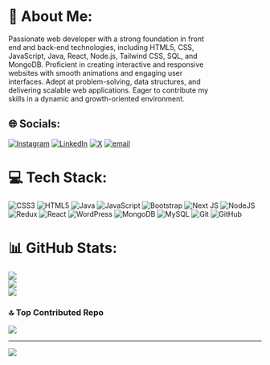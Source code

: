 # 💫 About Me:
 Passionate web developer with a strong foundation in front<br>end and back-end technologies, including HTML5, CSS,<br> JavaScript, Java, React, Node.js, Tailwind CSS, SQL, and<br> MongoDB. Proficient in creating interactive and responsive<br> websites with smooth animations and engaging user<br> interfaces. Adept at problem-solving, data structures, and<br> delivering scalable web applications. Eager to contribute my<br> skills in a dynamic and growth-oriented environment.


## 🌐 Socials:
[![Instagram](https://img.shields.io/badge/Instagram-%23E4405F.svg?logo=Instagram&logoColor=white)](https://instagram.com/shakirsiddiqui_123) [![LinkedIn](https://img.shields.io/badge/LinkedIn-%230077B5.svg?logo=linkedin&logoColor=white)](https://linkedin.com/in/md-shakir258) [![X](https://img.shields.io/badge/X-black.svg?logo=X&logoColor=white)](https://x.com/shakir258) [![email](https://img.shields.io/badge/Email-D14836?logo=gmail&logoColor=white)](mailto:shakirofficial258@gmail.com) 

# 💻 Tech Stack:
![CSS3](https://img.shields.io/badge/css3-%231572B6.svg?style=for-the-badge&logo=css3&logoColor=white) 
![HTML5](https://img.shields.io/badge/html5-%23E34F26.svg?style=for-the-badge&logo=html5&logoColor=white) 
![Java](https://img.shields.io/badge/java-%23ED8B00.svg?style=for-the-badge&logo=openjdk&logoColor=white) 
![JavaScript](https://img.shields.io/badge/javascript-%23323330.svg?style=for-the-badge&logo=javascript&logoColor=%23F7DF1E) ![Bootstrap](https://img.shields.io/badge/bootstrap-%238511FA.svg?style=for-the-badge&logo=bootstrap&logoColor=white) 
![Next JS](https://img.shields.io/badge/Next-black?style=for-the-badge&logo=next.js&logoColor=white)
![NodeJS](https://img.shields.io/badge/node.js-6DA55F?style=for-the-badge&logo=node.js&logoColor=white) 
![Redux](https://img.shields.io/badge/redux-%23593d88.svg?style=for-the-badge&logo=redux&logoColor=white) 
![React](https://img.shields.io/badge/react-%2320232a.svg?style=for-the-badge&logo=react&logoColor=%2361DAFB) 
![WordPress](https://img.shields.io/badge/WordPress-%23117AC9.svg?style=for-the-badge&logo=WordPress&logoColor=white) 
![MongoDB](https://img.shields.io/badge/MongoDB-%234ea94b.svg?style=for-the-badge&logo=mongodb&logoColor=white) 
![MySQL](https://img.shields.io/badge/mysql-4479A1.svg?style=for-the-badge&logo=mysql&logoColor=white) 
![Git](https://img.shields.io/badge/git-%23F05033.svg?style=for-the-badge&logo=git&logoColor=white) 
![GitHub](https://img.shields.io/badge/github-%23121011.svg?style=for-the-badge&logo=github&logoColor=white)
# 📊 GitHub Stats:
![](https://github-readme-stats.vercel.app/api?username=Shakir258&theme=dark&hide_border=false&include_all_commits=false&count_private=false)<br/>
![](https://github-readme-streak-stats.herokuapp.com/?user=Shakir258&theme=dark&hide_border=false)<br/>
![](https://github-readme-stats.vercel.app/api/top-langs/?username=Shakir258&theme=dark&hide_border=false&include_all_commits=false&count_private=false&layout=compact)


### 🔝 Top Contributed Repo
![](https://github-contributor-stats.vercel.app/api?username=Shakir258&limit=5&theme=dark&combine_all_yearly_contributions=true)

---
[![](https://visitcount.itsvg.in/api?id=Shakir258&icon=0&color=0)](https://visitcount.itsvg.in)

<!-- Proudly created with GPRM ( https://gprm.itsvg.in ) -->
